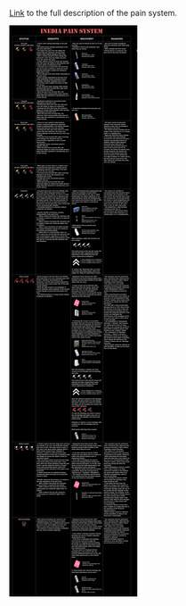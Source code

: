 [Link](Inedia-Pain-system-guide) to the full description of the pain system.

![Inedia-Pain-System-Visual-Guide-EN](Inedia-Pain-System-Visual-Guide-EN.png)
